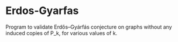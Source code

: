 # Erdos-Gyarfas
Program to validate Erdős–Gyárfás conjecture on graphs without any induced copies of P_k, for various values of k.
